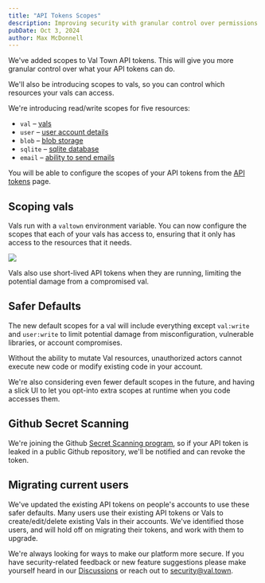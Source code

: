 ```yaml
---
title: "API Tokens Scopes"
description: Improving security with granular control over permissions
pubDate: Oct 3, 2024
author: Max McDonnell
---
```


We've added scopes to Val Town API tokens. This will give you more granular
control over what your API tokens can do.

We'll also be introducing scopes to vals, so you can control which resources
your vals can access.

We're introducing read/write scopes for five resources:

- `val` – [vals](https://docs.val.town/openapi#tag/vals)
- `user` – [user account details](https://docs.val.town/openapi#tag/me)
- `blob` – [blob storage](https://docs.val.town/openapi#tag/blobs)
- `sqlite` – [sqlite database](https://docs.val.town/openapi#tag/sqlite)
- `email` – [ability to send emails](https://docs.val.town/openapi#tag/emails)

You will be able to configure the scopes of your API tokens from the
[API tokens](https://www.val.town/settings/api) page.

## Scoping vals

Vals run with a `valtown` environment variable. You can now configure the scopes
that each of your vals has access to, ensuring that it only has access to the
resources that it needs.

![](./api-token-scopes/val-names-permissions.png)

Vals also use short-lived API tokens when they are running, limiting the
potential damage from a compromised val.

## Safer Defaults

The new default scopes for a val will include everything except `val:write` and
`user:write` to limit potential damage from misconfiguration, vulnerable
libraries, or account compromises.

Without the ability to mutate Val resources, unauthorized actors cannot execute
new code or modify existing code in your account.

We're also considering even fewer default scopes in the future, and having a
slick UI to let you opt-into extra scopes at runtime when you code accesses
them.

## Github Secret Scanning

We're joining the Github [Secret Scanning program](https://docs.github.com/en/code-security/secret-scanning/introduction/about-secret-scanning), so if your API token is leaked
in a public Github repository, we'll be notified and can revoke the token.

## Migrating current users

We've updated the existing API tokens on people's accounts to use these safer
defaults. Many users use their existing API tokens or Vals to create/edit/delete
existing Vals in their accounts. We've identified those users, and will hold off
on migrating their tokens, and work with them to upgrade.

We're always looking for ways to make our platform more secure. If you have
security-related feedback or new feature suggestions please make yourself heard
in our [Discussions](https://github.com/val-town/val-town-product/discussions)
or reach out to security@val.town.
